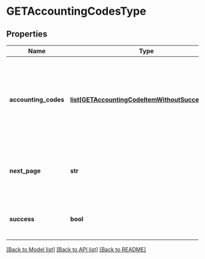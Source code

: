 # GETAccountingCodesType

## Properties
Name | Type | Description | Notes
------------ | ------------- | ------------- | -------------
**accounting_codes** | [**list[GETAccountingCodeItemWithoutSuccessType]**](GETAccountingCodeItemWithoutSuccessType.md) | An array of all the accounting codes in your chart of accounts. Each accounting code has the following fields.  | [optional] 
**next_page** | **str** | URL to retrieve the next page of the response if it exists; otherwise absent.  | [optional] 
**success** | **bool** | Returns &#x60;true&#x60; if the request was processed successfully.  | [optional] 

[[Back to Model list]](../README.md#documentation-for-models) [[Back to API list]](../README.md#documentation-for-api-endpoints) [[Back to README]](../README.md)

